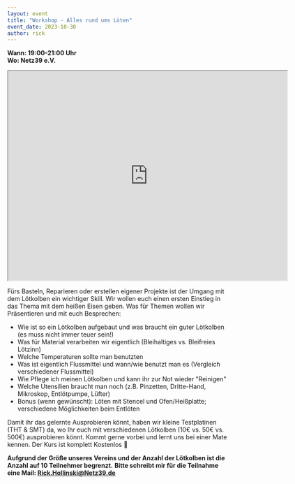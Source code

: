 ```yaml
---
layout: event
title: "Workshop - Alles rund ums Löten"
event_date: 2023-10-30
author: rick
---
```


**Wann: 19:00-21:00 Uhr**\
**Wo: Netz39 e.V.**

<iframe src="https://drive.google.com/file/d/1yDHnrxy2K7wmyubEjcGaOvPd4P_Z0Wsw/preview" width="640" height="480" allow="autoplay"></iframe>

Fürs Basteln, Reparieren oder erstellen eigener Projekte ist der Umgang mit dem Lötkolben ein wichtiger Skill.
Wir wollen euch einen ersten Einstieg in das Thema mit dem heißen Eisen geben. Was für Themen wollen wir Präsentieren und mit euch Besprechen:

- Wie ist so ein Lötkolben aufgebaut und was braucht ein guter Lötkolben (es muss nicht immer teuer sein!)
- Was für Material verarbeiten wir eigentlich (Bleihaltiges vs. Bleifreies Lötzinn)
- Welche Temperaturen sollte man benutzten
- Was ist eigentlich Flussmittel und wann/wie benutzt man es (Vergleich verschiedener Flussmittel)
- Wie Pflege ich meinen Lötkolben und kann ihr zur Not wieder "Reinigen"
- Welche Utensilien braucht man noch (z.B. Pinzetten, Dritte-Hand, Mikroskop, Entlötpumpe, Lüfter)
- Bonus (wenn gewünscht): Löten mit Stencel und Ofen/Heißplatte; verschiedene Möglichkeiten beim Entlöten

Damit ihr das gelernte Ausprobieren könnt, haben wir kleine Testplatinen (THT & SMT) da, wo Ihr euch mit verschiedenen Lötkolben (10€ vs. 50€ vs. 500€) ausprobieren könnt.
Kommt gerne vorbei und lernt uns bei einer Mate kennen. Der Kurs ist komplett Kostenlos 🙂

**Aufgrund der Größe unseres Vereins und der Anzahl der Lötkolben ist die Anzahl auf 10 Teilnehmer begrenzt.**
**Bitte schreibt mir für die Teilnahme eine Mail: Rick.Hollinski@Netz39.de**
